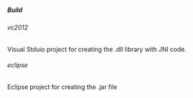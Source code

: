 ##### Build

###### vc2012

Visual Stduio project for creating the .dll library with JNI code.

###### eclipse

Eclipse project for creating the .jar file 
